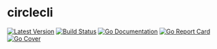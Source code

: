 # circlecli

[![Latest Version](http://img.shields.io/github/release/mtchavez/circlecli.svg?style=flat-square)](https://github.com/mtchavez/circlecli/releases)
[![Build Status](https://travis-ci.org/mtchavez/circlecli.svg?branch=master)](https://travis-ci.org/mtchavez/circlecli)
[![Go Documentation](http://img.shields.io/badge/go-documentation-blue.svg?style=flat-square)](http://godoc.org/github.com/mtchavez/circlecli)
[![Go Report Card](https://goreportcard.com/badge/github.com/mtchavez/circlecli)](https://goreportcard.com/report/github.com/mtchavez/circlecli)
[![Go Cover](http://gocover.io/_badge/github.com/mtchavez/circlecli)](http://gocover.io/github.com/mtchavez/circlecli)
